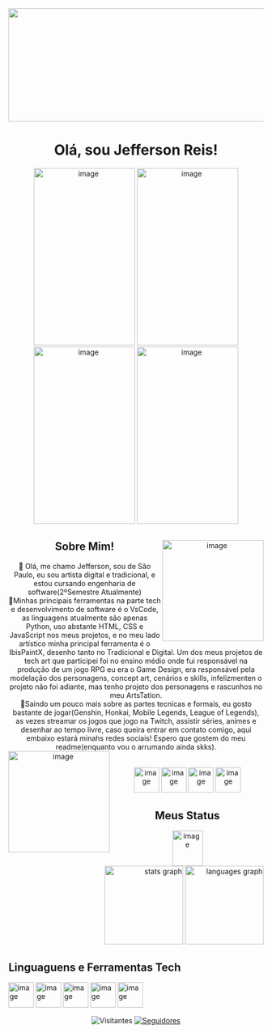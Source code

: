 
<header align="center">
<img shadow="30%" width="1733" height="224" alt="image" src="https://github.com/user-attachments/assets/cbf928d8-812a-4272-b26d-54b311ee2cb0" />





<h1 align="center">Olá, sou Jefferson Reis!</h1>



<div align="center">

<img width="200" height="350" alt="image" src="https://github.com/user-attachments/assets/f8d1eead-8d3c-4535-8442-e556580cd811" /> 
<img width="200" height="350" alt="image" src="https://github.com/user-attachments/assets/de3fb994-1a0a-4756-b4ec-0849e4f19e4e" />
<img width="200" height="350" alt="image" src="https://github.com/user-attachments/assets/d75a237e-54f8-4791-9624-17681b5232b8" />
<img width="200" height="350" alt="image" src="https://github.com/user-attachments/assets/da63bd35-b799-4261-8d98-2b626e9fbcda" />

###
<div align="center">
<img align="right" height="200"alt="image" src="https://github.com/user-attachments/assets/34c6aee2-9ece-4321-8022-7e6951d628f4" />

  
<h2 align="center"> Sobre Mim!</h2>
<a align="left">👋 Olá, me chamo Jefferson, sou de São Paulo, eu sou artista digital e tradicional, e estou cursando engenharia de software(2ºSemestre Atualmente)<br>
<a align="left">🌺Minhas principais ferramentas na parte tech e desenvolvimento de software é o VsCode, as linguagens atualmente são apenas Python, uso abstante HTML, CSS e JavaScript nos meus projetos, e no meu lado artístico minha principal ferramenta é o IbisPaintX, desenho tanto no Tradicional e Digital.
Um dos meus projetos de tech art que participei foi no ensino médio onde fui responsável na produção de um jogo RPG eu era o Game Design, era responsável pela modelação dos personagens, concept art, cenários e skills, infelizmenten o projeto não foi adiante, mas tenho projeto dos personagens e rascunhos no meu ArtsTation. </a><br>
<a align="left">🌙Saindo um pouco mais sobre as partes tecnicas e formais, eu gosto bastante de jogar(Genshin, Honkai, Mobile Legends, League of Legends), as vezes streamar os jogos que jogo na Twitch, assistir séries, animes e desenhar ao tempo livre, caso queira entrar em contato comigo, aqui embaixo estará minahs redes sociais! Espero que gostem do meu readme(enquanto vou o arrumando ainda skks). </a>
<img align="left" height="200" alt="image" src="https://github.com/user-attachments/assets/556feef0-4e1c-4ee7-9547-1ccc82b65ccf" />





######

<div align="center">
  <a href=Artstation.com/jeffersonreis218  style="text-decoration: none; outline: none; border: none;">
    <img width="50" height="50" alt="image" src="https://github.com/user-attachments/assets/a4d53a4a-55d2-4601-822f-b2ef4312c843" />
<a href=https://www.instagram.com/jefersonreis218 style="text-decoration: none; outline: none; border: none;">
<img width="50" height="50" alt="image" src="https://github.com/user-attachments/assets/fbeb34d1-7def-4748-b9ab-aaaea2ef19c1" />
<a href=https://www.tiktok.com/@jeffersonreis218 style="text-decoration: none; outline: none; border: none;">
<img width="50" height="50" alt="image" src="https://github.com/user-attachments/assets/958fe5ec-d2c7-4094-b4a9-a20d3975fdcc" />
<a href=https://www.twitch.tv/jeffersonreiss  style="text-decoration: none; outline: none; border: none;">
<img width="50" height="50" alt="image" src="https://github.com/user-attachments/assets/aaff4836-f324-4c86-8618-0c6fb7784a32" />





  
</div>


<h2 align="center"> Meus Status </h2>
<img align="center" width="60" height="70" alt="image" src="https://github.com/user-attachments/assets/b7ca2ec2-e2d3-4879-abaa-1bc8c4fcc637" />

<div align="right">
  <img src="https://github-readme-stats.vercel.app/api?username=Jeffereiji&hide_title=false&hide_rank=false&show_icons=true&include_all_commits=true&count_private=true&disable_animations=false&theme=dracula&locale=en&hide_border=false" height="155" alt="stats graph"  />
  <img src="https://github-readme-stats.vercel.app/api/top-langs?username=Jeffereiji&locale=en&hide_title=true&layout=compact&card_width=320&langs_count=7&theme=dracula&hide_border=false" height="155" alt="languages graph"  />
</div>

<h2 align="left" color="red"> Linguaguens e Ferramentas Tech </h2>
<div align="left">
<img width="50" height="50" alt="image" src="https://github.com/user-attachments/assets/b65c6bcb-505a-4c99-9844-cbd578d8dace" />
<img width="50" height="50" alt="image" src="https://github.com/user-attachments/assets/8c7d56af-e14e-4dbd-a439-03c5dc592938" />
<img width="50" height="50" alt="image" src="https://github.com/user-attachments/assets/805ed0a1-7072-4017-bb7d-805d4b1b01fd" />
<img width="50" height="50" alt="image" src="https://github.com/user-attachments/assets/545de8e4-f338-4a87-bdca-706578b495b7" />
<img width="50" height="50" alt="image" src="https://github.com/user-attachments/assets/4210e228-767f-40da-a3cf-71fdebf04669" />

</div>



![Visitantes](https://komarev.com/ghpvc/?username=Jeffereiji&color=blue&style=for-the-badge&label=Visitantes)
[![Seguidores](https://img.shields.io/github/followers/Jeffereiji?style=for-the-badge&color=red&labelColor=gray)](https://github.com/udaykakade25)


  





